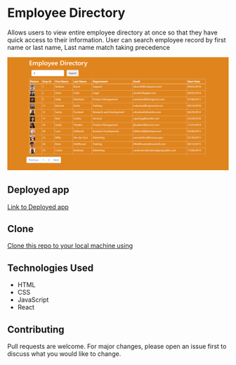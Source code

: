 # Employee Directory

Allows users to view entire employee directory at once so that they have quick access to their information. User can search employee record by first name or last name, Last name match taking precedence

![Screenshot](https://github.com/mesayb/employee-directory-rct/blob/master/desktop1.png?raw=true)

## Deployed app
 [Link to Deployed app](https://mesayb.github.io/employee-directory-rct/)

## Clone
 [Clone this repo to your local machine using](https://github.com/mesayb/employee-directory-rct.git)
 
 ## Technologies Used
 - HTML
 - CSS
 - JavaScript
 - React
 
## Contributing
Pull requests are welcome. For major changes, please open an issue first to discuss what you would like to change.

